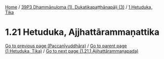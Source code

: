 
[Home](/) / [39P3 Dhammānuloma (1), Dukatikapaṭṭhānapāḷi (3)](../../39P3.md) / [1 Hetuduka, Tika](../1.md)

# 1.21 Hetuduka, Ajjhattārammaṇattika


[Go to previous page (Paccanīyuddhāra)](1.20/1.20.2/1.20.2.7/Paccaniyuddhara.md) / [Go to parent page (1 Hetuduka, Tika)](../1.md) / [Go to next page (1.21.1 Ajjhattārammaṇapada)](1.21/1.21.1.md)


